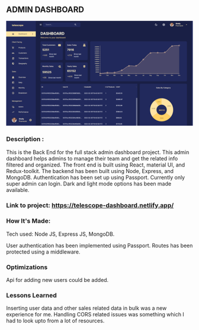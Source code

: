 ## ADMIN DASHBOARD

![image](images/dashboardAdmin.png)

### Description :
This is the Back End for the full stack admin dashboard project. This admin dashboard helps admins to manage their team and get the related info filtered and organized. The front end is built using React, material UI, and Redux-toolkit. The backend has been built using Node, Express, and MongoDB. Authentication has been set up using Passport. Currently only super admin can login. Dark and light mode options has been made available.<br>

### Link to project: https://telescope-dashboard.netlify.app/

### How It's Made:
Tech used: Node JS, Express JS, MongoDB.

User authentication has been implemented using Passport. Routes has been protected using a middleware.

### Optimizations
Api for adding new users could be added.

### Lessons Learned
Inserting user data and other sales related data in bulk was a new experience for me.
Handling CORS related issues was something which I had to look upto from a lot of resources.


